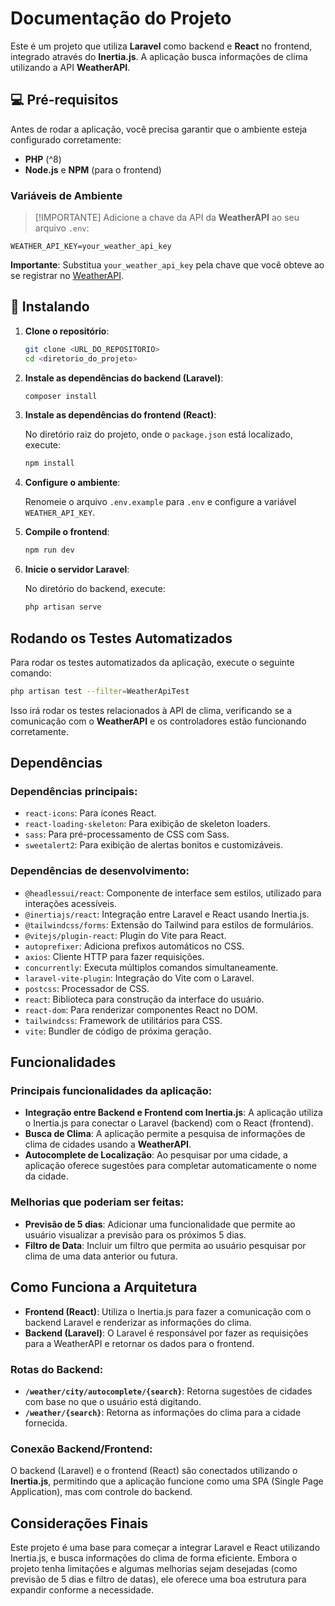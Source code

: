 # Documentação do Projeto

Este é um projeto que utiliza **Laravel** como backend e **React** no frontend, integrado através do **Inertia.js**. A aplicação busca informações de clima utilizando a API **WeatherAPI**.

## 💻 Pré-requisitos

Antes de rodar a aplicação, você precisa garantir que o ambiente esteja configurado corretamente:

- **PHP** (^8)
- **Node.js** e **NPM** (para o frontend)

### Variáveis de Ambiente

> [!IMPORTANTE]
> Adicione a chave da API da **WeatherAPI** ao seu arquivo `.env`:


```
WEATHER_API_KEY=your_weather_api_key
```

**Importante**: Substitua `your_weather_api_key` pela chave que você obteve ao se registrar no [WeatherAPI](https://www.weatherapi.com/).

## 🚀 Instalando

1. **Clone o repositório**:

   ```bash
   git clone <URL_DO_REPOSITORIO>
   cd <diretorio_do_projeto>
   ```

2. **Instale as dependências do backend (Laravel)**:

   ```bash
   composer install
   ```

3. **Instale as dependências do frontend (React)**:

   No diretório raiz do projeto, onde o `package.json` está localizado, execute:

   ```bash
   npm install
   ```

4. **Configure o ambiente**:

   Renomeie o arquivo `.env.example` para `.env` e configure a variável `WEATHER_API_KEY`.

5. **Compile o frontend**:

   ```bash
   npm run dev
   ```

6. **Inicie o servidor Laravel**:

   No diretório do backend, execute:

   ```bash
   php artisan serve
   ```

## Rodando os Testes Automatizados

Para rodar os testes automatizados da aplicação, execute o seguinte comando:

```bash
php artisan test --filter=WeatherApiTest
```

Isso irá rodar os testes relacionados à API de clima, verificando se a comunicação com o **WeatherAPI** e os controladores estão funcionando corretamente.

## Dependências

### Dependências principais:

- `react-icons`: Para ícones React.
- `react-loading-skeleton`: Para exibição de skeleton loaders.
- `sass`: Para pré-processamento de CSS com Sass.
- `sweetalert2`: Para exibição de alertas bonitos e customizáveis.

### Dependências de desenvolvimento:

- `@headlessui/react`: Componente de interface sem estilos, utilizado para interações acessíveis.
- `@inertiajs/react`: Integração entre Laravel e React usando Inertia.js.
- `@tailwindcss/forms`: Extensão do Tailwind para estilos de formulários.
- `@vitejs/plugin-react`: Plugin do Vite para React.
- `autoprefixer`: Adiciona prefixos automáticos no CSS.
- `axios`: Cliente HTTP para fazer requisições.
- `concurrently`: Executa múltiplos comandos simultaneamente.
- `laravel-vite-plugin`: Integração do Vite com o Laravel.
- `postcss`: Processador de CSS.
- `react`: Biblioteca para construção da interface do usuário.
- `react-dom`: Para renderizar componentes React no DOM.
- `tailwindcss`: Framework de utilitários para CSS.
- `vite`: Bundler de código de próxima geração.

## Funcionalidades

### Principais funcionalidades da aplicação:

- **Integração entre Backend e Frontend com Inertia.js**: A aplicação utiliza o Inertia.js para conectar o Laravel (backend) com o React (frontend).
- **Busca de Clima**: A aplicação permite a pesquisa de informações de clima de cidades usando a **WeatherAPI**.
- **Autocomplete de Localização**: Ao pesquisar por uma cidade, a aplicação oferece sugestões para completar automaticamente o nome da cidade.
  
### Melhorias que poderiam ser feitas:

- **Previsão de 5 dias**: Adicionar uma funcionalidade que permite ao usuário visualizar a previsão para os próximos 5 dias.
- **Filtro de Data**: Incluir um filtro que permita ao usuário pesquisar por clima de uma data anterior ou futura.

## Como Funciona a Arquitetura

- **Frontend (React)**: Utiliza o Inertia.js para fazer a comunicação com o backend Laravel e renderizar as informações do clima.
- **Backend (Laravel)**: O Laravel é responsável por fazer as requisições para a WeatherAPI e retornar os dados para o frontend.

### Rotas do Backend:

- **`/weather/city/autocomplete/{search}`**: Retorna sugestões de cidades com base no que o usuário está digitando.
- **`/weather/{search}`**: Retorna as informações do clima para a cidade fornecida.

### Conexão Backend/Frontend:

O backend (Laravel) e o frontend (React) são conectados utilizando o **Inertia.js**, permitindo que a aplicação funcione como uma SPA (Single Page Application), mas com controle do backend.

## Considerações Finais

Este projeto é uma base para começar a integrar Laravel e React utilizando Inertia.js, e busca informações do clima de forma eficiente. Embora o projeto tenha limitações e algumas melhorias sejam desejadas (como previsão de 5 dias e filtro de datas), ele oferece uma boa estrutura para expandir conforme a necessidade.

